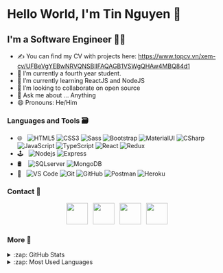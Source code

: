 <h1>Hello World, I'm Tin Nguyen 👋</h1> 
<!-- <img align="right" alt="GIF" src="https://github.com/hoangtin298/hoangtin298/blob/main/dev-gif.gif" width="350" height="280" /> -->

## I'm a Software Engineer 🧑‍💻
- ✍ You can find my CV with projects here: https://www.topcv.vn/xem-cv/UFBeVgYEBwNRVQNSBlIFAQAGB1VSWgQHAw4MBQ84d1
- 🔭 I’m currently a fourth year student.
- 🌱 I’m currently learning ReactJS and NodeJS
- 👯 I’m looking to collaborate on open source
- 💬 Ask me about ... Anything
- 😄 Pronouns: He/Him

### Languages and Tools 🗃️
- 🌐 &nbsp; ![HTML5](https://img.shields.io/badge/-HTML5-%23E44D27?style=flat-square&logo=html5&logoColor=ffffff) 
            ![CSS3](https://img.shields.io/badge/-CSS3-%231572B6?style=flat-square&logo=css3) 
            ![Sass](https://img.shields.io/badge/-Sass-%23CC6699?style=flat-square&logo=sass&logoColor=ffffff)
            ![Bootstrap](https://img.shields.io/badge/-Bootstrap-%23a366cc?style=flat-square&logo=bootstrap&logoColor=ffffff)
            ![MaterialUI](https://img.shields.io/badge/-MaterialUI-49C31B?style=flat-square&logo=materialui)
            ![CSharp](https://img.shields.io/badge/-CSharp-43aaf9?style=flat-square&logo=c)
            ![JavaScript](https://img.shields.io/badge/-JavaScript-%23F7DF1C?style=flat-square&logo=javascript&logoColor=000000&labelColor=%23F7DF1C&color=%23FFCE5A)
            ![TypeScript](https://img.shields.io/badge/-TypeScript-007ACC?style=flat-square&logo=typescript&logoColor=white)
            ![React](https://img.shields.io/badge/-React-%23282C34?style=flat-square&logo=react)
            ![Redux](https://img.shields.io/badge/-Redux-%23e5e5e5?style=flat-square&logo=redux&logoColor=da7cff)
- 🕹️ &nbsp; ![Nodejs](https://img.shields.io/badge/-Nodejs-black?style=flat-square&logo=Node.js)
              ![Express](https://img.shields.io/badge/-Express-E34A86?style=flat-square&logo=Express)
- 🛢 &nbsp;&nbsp;  ![SQLserver](https://img.shields.io/badge/-SQLserver-181717?style=flat-square&logo=sql-server)
            ![MongoDB](https://img.shields.io/badge/-MongoDB-49C31B?style=flat-square&logo=mongodb)
- 🔧 &nbsp; ![VS Code](https://img.shields.io/badge/-VSCode-%23007ACC?style=flat-square&logo=visual-studio-code)
            ![Git](https://img.shields.io/badge/-Git-%23F05032?style=flat-square&logo=git&logoColor=%23ffffff) 
            ![GitHub](https://img.shields.io/badge/-GitHub-181717?style=flat-square&logo=github)
            ![Postman](https://img.shields.io/badge/-Postman-181717?style=flat-square&logo=Postman)
            ![Heroku](https://img.shields.io/badge/-Heroku-430098?style=flat-square&logo=heroku)

### Contact 📱
<p align="center">
&nbsp; <a href="https://www.facebook.com/tinnguyen2908/" target="_blank" rel="noopener noreferrer"><img src="https://media.macosicons.com/parse/files/macOSicons/9408af703138e50f296786ed0f3ec06d_Facebook.png" width="50" /></a>  
&nbsp; <a href="mailto:tinnh298@gmail.com" target="_blank" rel="noopener noreferrer"><img src="https://preview.redd.it/izqwm1g21b751.png?auto=webp&s=da8f46dec79e38870efeac10d5a829e50792686b"  width="50" /></a>
&nbsp; <a href="https://www.instagram.com/nhoangtin/" target="_blank" rel="noopener noreferrer"><img src="http://assets.stickpng.com/thumbs/580b57fcd9996e24bc43c521.png"  width="50" /></a>
&nbsp; <a href="https://www.linkedin.com/in/t%C3%ADn-nguy%E1%BB%85n-78416722b/" target="_blank" rel="noopener noreferrer"><img src="https://media.macosicons.com/parse/files/macOSicons/c1dafa6ab9556f27e2b9a3a6e1f07630_low_res_1619104099625.png" width="50" /></a>
</p>

### More 💖

<details>
  <summary>:zap: GitHub Stats</summary>

  <img align="left" alt="Tin's GitHub Stats" src="https://github-readme-stats.vercel.app/api?username=hoangtin298&show_icons=true&hide_border=true" />

</details>

<details>
  <summary>:zap: Most Used Languages</summary>

<img align="left" alt="Tin's GitHub Top Languages" src="https://github-readme-stats.vercel.app/api/top-langs/?username=hoangtin298" />

</details>

<!-- [website]: https://holistic-developer.com/
[youtube]: https://www.youtube.com/channel/UCD6bHzIZCJJcJD6QHGUIyrw -->
[facebook]: https://www.facebook.com/tinnguyen2908/
<!-- [linkedin]: https://linkedin.com/in/annaarsentieva
[portfolio]: https://arsentieva.github.io/profile/ -->
